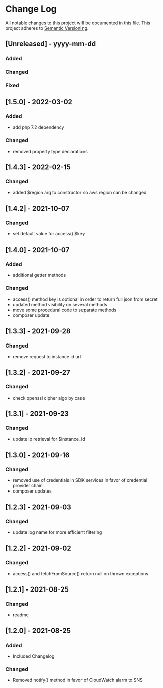 # Change Log
All notable changes to this project will be documented in this file.
This project adheres to [Semantic Versioning](http://semver.org/).

## [Unreleased] - yyyy-mm-dd
### Added
### Changed
### Fixed

## [1.5.0] - 2022-03-02
### Added
- add php 7.2 dependency
### Changed
- removed property type declarations

## [1.4.3] - 2022-02-15
### Changed
- added $region arg to constructor so aws region can be changed

## [1.4.2] - 2021-10-07
### Changed
- set default value for access() $key

## [1.4.0] - 2021-10-07
### Added
- additional getter methods

### Changed
- access() method key is optional in order to return full json from secret
- updated method visibility on several methods
- move some procedural code to separate methods
- composer update

## [1.3.3] - 2021-09-28
### Changed
- remove request to instance id url 

## [1.3.2] - 2021-09-27
### Changed
- check openssl cipher algo by case

## [1.3.1] - 2021-09-23
### Changed
- update ip retrieval for $instance_id

## [1.3.0] - 2021-09-16
### Changed
- removed use of credentials in SDK services in favor of credential provider chain
- composer updates

## [1.2.3] - 2021-09-03
### Changed
- update log name for more efficient filtering

## [1.2.2] - 2021-09-02
### Changed
- access() and fetchFromSource() return null on thrown exceptions

## [1.2.1] - 2021-08-25
### Changed
- readme

## [1.2.0] - 2021-08-25
### Added
- Included Changelog

### Changed
- Removed notify() method in favor of CloudWatch alarm to SNS